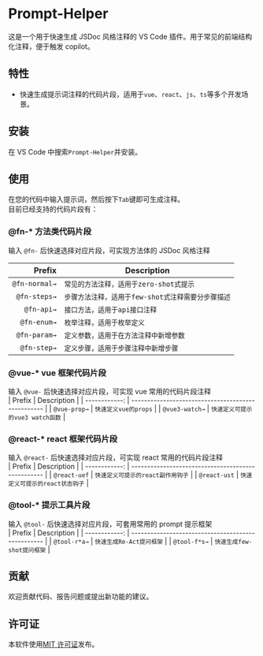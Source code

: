 # Prompt-Helper

这是一个用于快速生成 JSDoc 风格注释的 VS Code 插件。用于常见的前端结构化注释，便于触发 copilot。

## 特性

- 快速生成提示词注释的代码片段，适用于`vue`、`react`、`js`、`ts`等多个开发场景。

## 安装

在 VS Code 中搜索`Prompt-Helper`并安装。

## 使用

在您的代码中输入提示词，然后按下`Tab`键即可生成注释。  
目前已经支持的代码片段有：

### @fn-\* 方法类代码片段

输入 `@fn-` 后快速选择对应片段，可实现方法体的 JSDoc 风格注释

|        Prefix | Description                                        |
| ------------: | -------------------------------------------------- |
| `@fn-normal→` | `常见的方法注释，适用于zero-shot式提示`            |
|  `@fn-steps→` | `步骤方法注释，适用于few-shot式注释需要分步骤描述` |
|    `@fn-api→` | `接口方法，适用于api接口注释`                      |
|   `@fn-enum→` | `枚举注释，适用于枚举定义`                         |
|  `@fn-param→` | `定义参数，适用于在方法注释中新增参数`             |
|   `@fn-step→` | `定义步骤，适用于步骤注释中新增步骤`               |

### @vue-\* vue 框架代码片段

输入 `@vue-` 后快速选择对应片段，可实现 vue 常用的代码片段注释  
| Prefix | Description |
| ------------: | -------------------------------------------------- |
| `@vue-prop→` | `快速定义vue的props` |
| `@vue3-watch→` | `快速定义可提示的vue3 watch函数` |

### @react-\* react 框架代码片段

输入 `@react-` 后快速选择对应片段，可实现 react 常用的代码片段注释  
| Prefix | Description |
| ------------: | -------------------------------------------------- |
| `@react-uef` | `快速定义可提示的react副作用钩子` |
| `@react-ust` | `快速定义可提示的react状态钩子` |

### @tool-\* 提示工具片段

输入 `@tool-` 后快速选择对应片段，可套用常用的 prompt 提示框架  
| Prefix | Description |
| ------------: | -------------------------------------------------- |
| `@tool-r*a→` | `快速生成Re-Act提问框架` |
| `@tool-f*s→` | `快速生成few-shot提问框架` |

## 贡献

欢迎贡献代码、报告问题或提出新功能的建议。

## 许可证

本软件使用[MIT 许可证](LICENSE)发布。
